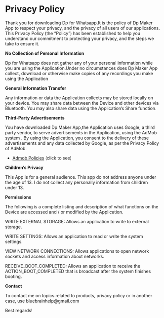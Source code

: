 <h1>Privacy Policy </h1>

Thank you for downloading Dp for Whatsapp.It is the policy of Dp Maker App to respect your privacy, 
and the privacy of all users of our applications. 
This Privacy Policy (the “Policy”) has been established to help you understand our commitment to protecting 
your privacy, and the steps we take to ensure it.


<b>No Collection of Personal Information</b>

Dp for Whatsapp does not gather any of your personal information 
while you are using the Application.Under no circumstances does Dp Maker App collect, download or 
otherwise make copies of any recordings you make using the Application

<b>General Information Transfer</b>

Any information or data the Application collects may be stored locally on your device. You may share 
data between the Device and other devices via Bluetooth. 
You may also share data using the Application’s Share function.


<b>Third-Party Advertisements</b>

You have downloaded Dp Maker App,the Application uses Google, a third party vendor, to serve advertisements 
in the Application, using the AdMob system . By using the Application, 
you consent to the delivery of these advertisements and any data collected by Google, as per the 
Privacy Policy of AdMob.
* <a href="https://support.google.com/admob/answer/6128543?hl=en">Admob Policies</a> (click to see)

<b>Children’s Privacy</b>

This App is for a general audience. This app do not address anyone under the age of 13. I do not collect any personally information from children under 13.

<b>Permissions</b>

The following is a complete listing and description of what functions on the Device are 
accessed and / or modified by the Application. 

WRITE EXTERNAL STORAGE:
Allows an application to write to external storage.


WRITE SETTINGS:
Allows an application to read or write the system settings.


VIEW NETWORK CONNECTIONS:
Allows applications to open network sockets and access information about networks.


RECEIVE_BOOT_COMPLETED:
Allows an application to receive the ACTION_BOOT_COMPLETED that is broadcast after the system finishes booting.


<b>Contact</b>

To contact me on topics related to products, privacy policy or in another case, use 
bluebrainhelp@gmail.com

Best regards!

